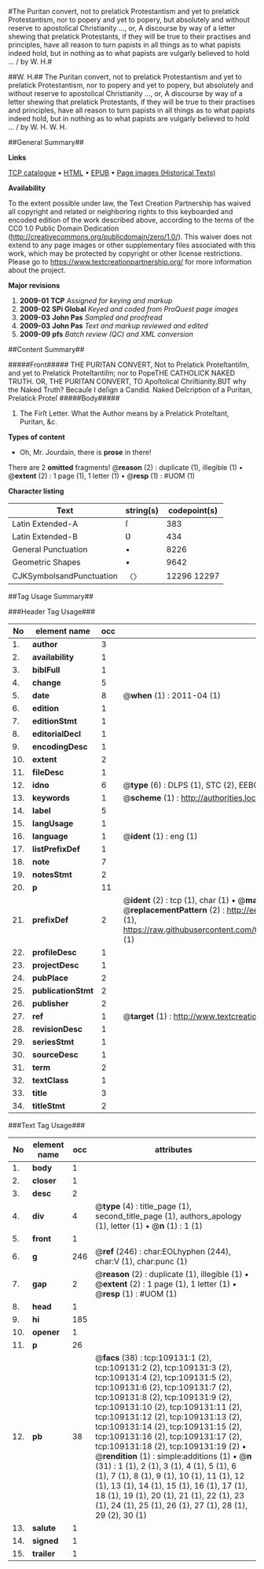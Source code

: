 #The Puritan convert, not to prelatick Protestantism and yet to prelatick Protestantism, nor to popery and yet to popery, but absolutely and without reserve to apostolical Christianity ..., or, A discourse by way of a letter shewing that prelatick Protestants, if they will be true to their practises and principles, have all reason to turn papists in all things as to what papists indeed hold, but in nothing as to what papists are vulgarly believed to hold ... / by W. H.#

##W. H.##
The Puritan convert, not to prelatick Protestantism and yet to prelatick Protestantism, nor to popery and yet to popery, but absolutely and without reserve to apostolical Christianity ..., or, A discourse by way of a letter shewing that prelatick Protestants, if they will be true to their practises and principles, have all reason to turn papists in all things as to what papists indeed hold, but in nothing as to what papists are vulgarly believed to hold ... / by W. H.
W. H.

##General Summary##

**Links**

[TCP catalogue](http://www.ota.ox.ac.uk/tcp/)  • 
[HTML](http://tei.it.ox.ac.uk/tcp/Texts-HTML/free/A44/A44852.html)  • 
[EPUB](http://tei.it.ox.ac.uk/tcp/Texts-EPUB/free/A44/A44852.epub) • 
[Page images (Historical Texts)](https://historicaltexts.jisc.ac.uk/eebo-19570562e)

**Availability**

To the extent possible under law, the Text Creation Partnership has waived all copyright and related or neighboring rights to this keyboarded and encoded edition of the work described above, according to the terms of the CC0 1.0 Public Domain Dedication (http://creativecommons.org/publicdomain/zero/1.0/). This waiver does not extend to any page images or other supplementary files associated with this work, which may be protected by copyright or other license restrictions. Please go to https://www.textcreationpartnership.org/ for more information about the project.

**Major revisions**

1. __2009-01__ __TCP__ *Assigned for keying and markup*
1. __2009-02__ __SPi Global__ *Keyed and coded from ProQuest page images*
1. __2009-03__ __John Pas__ *Sampled and proofread*
1. __2009-03__ __John Pas__ *Text and markup reviewed and edited*
1. __2009-09__ __pfs__ *Batch review (QC) and XML conversion*

##Content Summary##

#####Front#####
THE PURITAN CONVERT, Not to Prelatick Proteſtantiſm, and yet to Prelatick Proteſtantiſm; nor to PopeTHE CATHOLICK NAKED TRUTH. OR, THE PURITAN CONVERT, TO Apoſtolical Chriſtianity.BƲT why the Naked Truth? Becauſe I deſign a Candid. Naked Deſcription of a Puritan, Prelatick Proteſ
#####Body#####

1. The Firſt Letter. What the Author means by a Prelatick Proteſtant, Puritan, &c.

**Types of content**

  * Oh, Mr. Jourdain, there is **prose** in there!

There are 2 **omitted** fragments! 
 @__reason__ (2) : duplicate (1), illegible (1)  •  @__extent__ (2) : 1 page (1), 1 letter (1)  •  @__resp__ (1) : #UOM (1)

**Character listing**


|Text|string(s)|codepoint(s)|
|---|---|---|
|Latin Extended-A|ſ|383|
|Latin Extended-B|Ʋ|434|
|General Punctuation|•|8226|
|Geometric Shapes|▪|9642|
|CJKSymbolsandPunctuation|〈〉|12296 12297|

##Tag Usage Summary##

###Header Tag Usage###

|No|element name|occ|attributes|
|---|---|---|---|
|1.|__author__|3||
|2.|__availability__|1||
|3.|__biblFull__|1||
|4.|__change__|5||
|5.|__date__|8| @__when__ (1) : 2011-04 (1)|
|6.|__edition__|1||
|7.|__editionStmt__|1||
|8.|__editorialDecl__|1||
|9.|__encodingDesc__|1||
|10.|__extent__|2||
|11.|__fileDesc__|1||
|12.|__idno__|6| @__type__ (6) : DLPS (1), STC (2), EEBO-CITATION (1), OCLC (1), VID (1)|
|13.|__keywords__|1| @__scheme__ (1) : http://authorities.loc.gov/ (1)|
|14.|__label__|5||
|15.|__langUsage__|1||
|16.|__language__|1| @__ident__ (1) : eng (1)|
|17.|__listPrefixDef__|1||
|18.|__note__|7||
|19.|__notesStmt__|2||
|20.|__p__|11||
|21.|__prefixDef__|2| @__ident__ (2) : tcp (1), char (1)  •  @__matchPattern__ (2) : ([0-9\-]+):([0-9IVX]+) (1), (.+) (1)  •  @__replacementPattern__ (2) : http://eebo.chadwyck.com/downloadtiff?vid=$1&page=$2 (1), https://raw.githubusercontent.com/textcreationpartnership/Texts/master/tcpchars.xml#$1 (1)|
|22.|__profileDesc__|1||
|23.|__projectDesc__|1||
|24.|__pubPlace__|2||
|25.|__publicationStmt__|2||
|26.|__publisher__|2||
|27.|__ref__|1| @__target__ (1) : http://www.textcreationpartnership.org/docs/. (1)|
|28.|__revisionDesc__|1||
|29.|__seriesStmt__|1||
|30.|__sourceDesc__|1||
|31.|__term__|2||
|32.|__textClass__|1||
|33.|__title__|3||
|34.|__titleStmt__|2||


###Text Tag Usage###

|No|element name|occ|attributes|
|---|---|---|---|
|1.|__body__|1||
|2.|__closer__|1||
|3.|__desc__|2||
|4.|__div__|4| @__type__ (4) : title_page (1), second_title_page (1), authors_apology (1), letter (1)  •  @__n__ (1) : 1 (1)|
|5.|__front__|1||
|6.|__g__|246| @__ref__ (246) : char:EOLhyphen (244), char:V (1), char:punc (1)|
|7.|__gap__|2| @__reason__ (2) : duplicate (1), illegible (1)  •  @__extent__ (2) : 1 page (1), 1 letter (1)  •  @__resp__ (1) : #UOM (1)|
|8.|__head__|1||
|9.|__hi__|185||
|10.|__opener__|1||
|11.|__p__|26||
|12.|__pb__|38| @__facs__ (38) : tcp:109131:1 (2), tcp:109131:2 (2), tcp:109131:3 (2), tcp:109131:4 (2), tcp:109131:5 (2), tcp:109131:6 (2), tcp:109131:7 (2), tcp:109131:8 (2), tcp:109131:9 (2), tcp:109131:10 (2), tcp:109131:11 (2), tcp:109131:12 (2), tcp:109131:13 (2), tcp:109131:14 (2), tcp:109131:15 (2), tcp:109131:16 (2), tcp:109131:17 (2), tcp:109131:18 (2), tcp:109131:19 (2)  •  @__rendition__ (1) : simple:additions (1)  •  @__n__ (31) : 1 (1), 2 (1), 3 (1), 4 (1), 5 (1), 6 (1), 7 (1), 8 (1), 9 (1), 10 (1), 11 (1), 12 (1), 13 (1), 14 (1), 15 (1), 16 (1), 17 (1), 18 (1), 19 (1), 20 (1), 21 (1), 22 (1), 23 (1), 24 (1), 25 (1), 26 (1), 27 (1), 28 (1), 29 (2), 30 (1)|
|13.|__salute__|1||
|14.|__signed__|1||
|15.|__trailer__|1||
